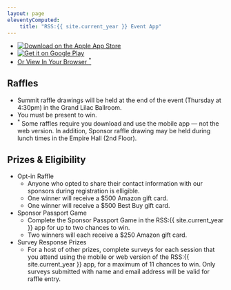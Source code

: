```yaml
---
layout: page
eleventyComputed:
    title: "RSS:{{ site.current_year }} Event App"
---
```


<ul class="app-links">
    <li><a href="{{ site.app_ios_url }}" target="_blank"><img src="/images/apple-appstore-badge.png" alt="Download on the Apple App Store"></a></li>
    <li><a href="{{ site.app_android_url }}" target="_blank"><img src="/images/google-play-badge.png" alt="Get it on Google Play"></a></li>
    <li><a href="{{ site.app_web_url }}" target="_blank" class="btn btn-lg btn-primary">Or View In Your Browser <sup>*</sup></a></li>
</ul>

## Raffles

* Summit raffle drawings will be held at the end of the event (Thursday at 4:30pm) in the Grand Lilac Ballroom.
* You must be present to win.
* <sup>*</sup> Some raffles require you download and use the mobile app — not the web version.
    In addition, Sponsor raffle drawing may be held during lunch times in the Empire Hall (2nd Floor).

 
## Prizes & Eligibility

* Opt-in Raffle
  * Anyone who opted to share their contact information with our sponsors during registration is elligible.
  * One winner will receive a $500 Amazon gift card.
  * One winner will receive a $500 Best Buy gift card.
* Sponsor Passport Game
  * Complete the Sponsor Passport Game in the RSS:{{ site.current_year }} app for up to two chances to win.
  * Two winners will each receive a $250 Amazon gift card.
* Survey Response Prizes
  * For a host of other prizes, complete surveys for each session that you attend using the mobile or web version of the RSS:{{ site.current_year }} app, for a maximum of 11 chances to win. Only surveys submitted with name and email address will be valid for raffle entry.

